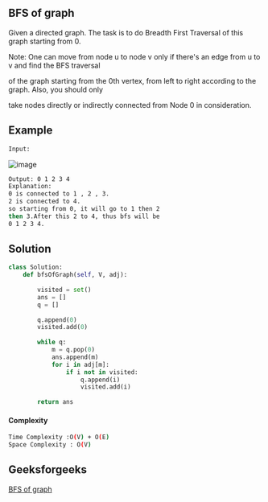 ## BFS of graph
Given a directed graph. The task is to do Breadth First Traversal of this graph starting from 0.

Note: One can move from node u to node v only if there's an edge from u to v and find the BFS traversal 

of the graph starting from the 0th vertex, from left to right according to the graph. Also, you should only 

take nodes directly or indirectly connected from Node 0 in consideration.

## Example 

```bash
Input:
```
![image](https://user-images.githubusercontent.com/94613732/203903454-e7d383ca-9940-44da-bcbc-d199c5740cdf.png)

```bash
Output: 0 1 2 3 4
Explanation: 
0 is connected to 1 , 2 , 3.
2 is connected to 4.
so starting from 0, it will go to 1 then 2
then 3.After this 2 to 4, thus bfs will be
0 1 2 3 4.

```

## Solution 

```python
class Solution:
    def bfsOfGraph(self, V, adj):
        
        visited = set()
        ans = []
        q = []
        
        q.append(0)
        visited.add(0)
        
        while q:
            m = q.pop(0)
            ans.append(m)
            for i in adj[m]:
                if i not in visited:
                    q.append(i)
                    visited.add(i)
                    
        return ans
 ```
#### Complexity
```bash
Time Complexity :O(V) + O(E)
Space Complexity : O(V)
```
## Geeksforgeeks
[BFS of graph](https://practice.geeksforgeeks.org/problems/bfs-traversal-of-graph/1?page=1&difficulty[]=0&category[]=Graph&sortBy=submissions)
